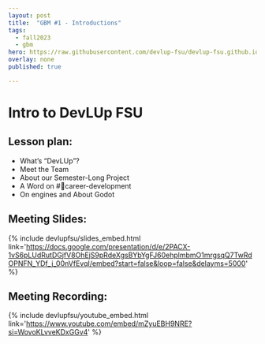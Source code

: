 ```yaml
---
layout: post
title:  "GBM #1 - Introductions"
tags:
  - fall2023
  - gbm
hero: https://raw.githubusercontent.com/devlup-fsu/devlup-fsu.github.io/master/assets/workshop_assets/gbm1-f23/hero.jpg
overlay: none
published: true

---
```


# Intro to DevLUp FSU

## Lesson plan:
- What’s “DevLUp”?
- Meet the Team
- About our Semester-Long Project
- A Word on #💼career-development
- On engines and About Godot

## Meeting Slides:
{% include devlupfsu/slides_embed.html link='https://docs.google.com/presentation/d/e/2PACX-1vS6pLUdRutDGjfV8OhEjS9pRdeXgsBYbYgFJ60ehplmbmO1mrgsqQ7TwRdOPNFN_YDf_j_00nVfEvqI/embed?start=false&loop=false&delayms=5000' %}

## Meeting Recording:

{% include devlupfsu/youtube_embed.html link='https://www.youtube.com/embed/mZyuEBH9NRE?si=WovoKLvveKDxGGv4' %}